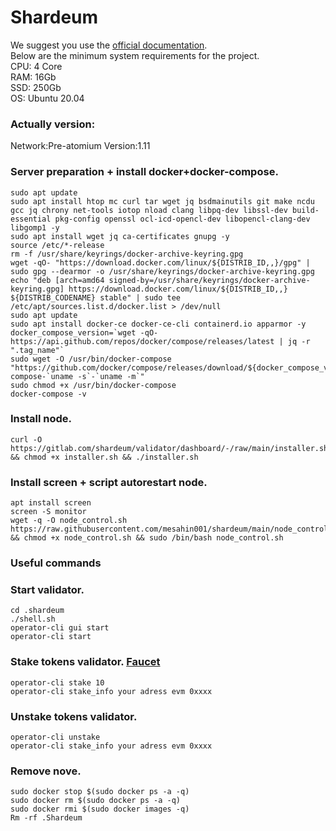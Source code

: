 # Shardeum

We suggest you use the [official documentation](https://docs.shardeum.org/node/run/validator). </br>
Below are the minimum system requirements for the project.</br>
CPU: 4 Core </br>
RAM: 16Gb </br>
SSD: 250Gb </br>
OS: Ubuntu 20.04 </br>

### Actually version:
Network:Pre-atomium
Version:1.11


### Server preparation + install docker+docker-compose.
```
sudo apt update
sudo apt install htop mc curl tar wget jq bsdmainutils git make ncdu gcc jq chrony net-tools iotop nload clang libpq-dev libssl-dev build-essential pkg-config openssl ocl-icd-opencl-dev libopencl-clang-dev libgomp1 -y
sudo apt install wget jq ca-certificates gnupg -y
source /etc/*-release
rm -f /usr/share/keyrings/docker-archive-keyring.gpg
wget -qO- "https://download.docker.com/linux/${DISTRIB_ID,,}/gpg" | sudo gpg --dearmor -o /usr/share/keyrings/docker-archive-keyring.gpg
echo "deb [arch=amd64 signed-by=/usr/share/keyrings/docker-archive-keyring.gpg] https://download.docker.com/linux/${DISTRIB_ID,,} ${DISTRIB_CODENAME} stable" | sudo tee /etc/apt/sources.list.d/docker.list > /dev/null
sudo apt update
sudo apt install docker-ce docker-ce-cli containerd.io apparmor -y
docker_compose_version=`wget -qO- https://api.github.com/repos/docker/compose/releases/latest | jq -r ".tag_name"`
sudo wget -O /usr/bin/docker-compose "https://github.com/docker/compose/releases/download/${docker_compose_version}/docker-compose-`uname -s`-`uname -m`"
sudo chmod +x /usr/bin/docker-compose
docker-compose -v
```

### Install node.
```
curl -O https://gitlab.com/shardeum/validator/dashboard/-/raw/main/installer.sh && chmod +x installer.sh && ./installer.sh
```

### Install screen + script autorestart node.
```
apt install screen
screen -S monitor
wget -q -O node_control.sh https://raw.githubusercontent.com/mesahin001/shardeum/main/node_control.sh && chmod +x node_control.sh && sudo /bin/bash node_control.sh
```

### Useful commands

### Start validator.
```
cd .shardeum
./shell.sh
operator-cli gui start
operator-cli start
```

### Stake tokens validator. [Faucet](https://discord.gg/shardeum)
```
operator-cli stake 10
operator-cli stake_info your adress evm 0xxxx
```

### Unstake tokens validator.
```
operator-cli unstake
operator-cli stake_info your adress evm 0xxxx
```

### Remove nove.
```
sudo docker stop $(sudo docker ps -a -q)
sudo docker rm $(sudo docker ps -a -q)
sudo docker rmi $(sudo docker images -q)
Rm -rf .Shardeum
```
